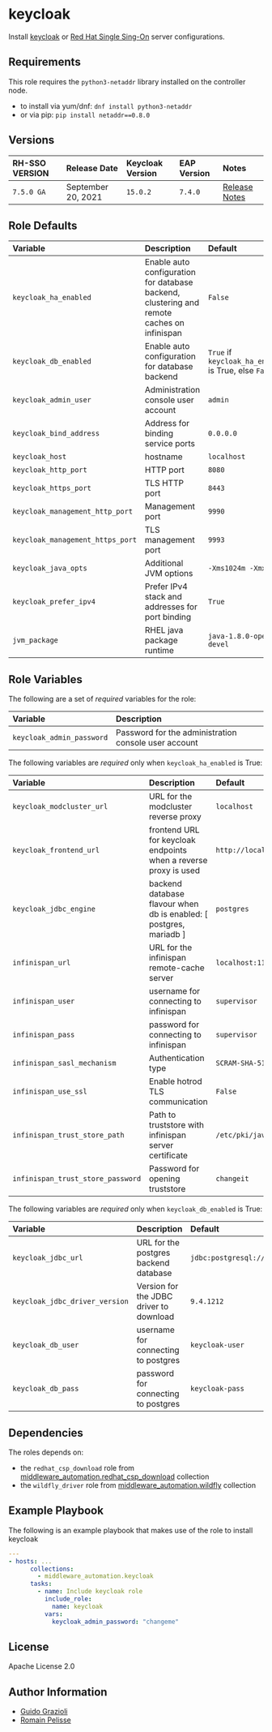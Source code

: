 keycloak
========

Install [keycloak](https://keycloak.org/) or [Red Hat Single Sing-On](https://access.redhat.com/products/red-hat-single-sign-on) server configurations.


Requirements
------------

This role requires the `python3-netaddr` library installed on the controller node.

* to install via yum/dnf: `dnf install python3-netaddr`
* or via pip: `pip install netaddr==0.8.0`


Versions
--------

| RH-SSO VERSION | Release Date      | Keycloak Version | EAP Version | Notes           |
|:---------------|:------------------|:-----------------|:------------|:----------------|
|`7.5.0 GA`      |September 20, 2021 |`15.0.2`          | `7.4.0`     |[Release Notes](https://access.redhat.com/documentation/en-us/red_hat_single_sign-on/7.5/html/release_notes/index)|


Role Defaults
-------------

| Variable | Description | Default |
|:---------|:------------|:---------|
|`keycloak_ha_enabled`| Enable auto configuration for database backend, clustering and remote caches on infinispan | `False` |
|`keycloak_db_enabled`| Enable auto configuration for database backend | `True` if `keycloak_ha_enabled` is True, else `False` |
|`keycloak_admin_user`| Administration console user account | `admin` |
|`keycloak_bind_address`| Address for binding service ports | `0.0.0.0` |
|`keycloak_host`| hostname | `localhost` |
|`keycloak_http_port`| HTTP port | `8080` |
|`keycloak_https_port`| TLS HTTP port | `8443` |
|`keycloak_management_http_port`| Management port | `9990` |
|`keycloak_management_https_port`| TLS management port | `9993` |
|`keycloak_java_opts`| Additional JVM options | `-Xms1024m -Xmx2048m` |
|`keycloak_prefer_ipv4`| Prefer IPv4 stack and addresses for port binding | `True` |
|`jvm_package`| RHEL java package runtime | `java-1.8.0-openjdk-devel` |


Role Variables
--------------

The following are a set of _required_ variables for the role:

| Variable | Description |
|:---------|:------------|
|`keycloak_admin_password`| Password for the administration console user account |


The following variables are _required_ only when `keycloak_ha_enabled` is True:

| Variable | Description | Default |
|:---------|:------------|:---------|
|`keycloak_modcluster_url` | URL for the modcluster reverse proxy | `localhost` |
|`keycloak_frontend_url` | frontend URL for keycloak endpoints when a reverse proxy is used | `http://localhost` |
|`keycloak_jdbc_engine` | backend database flavour when db is enabled: [ postgres, mariadb ] | `postgres` |
|`infinispan_url` | URL for the infinispan remote-cache server | `localhost:11122` |
|`infinispan_user` | username for connecting to infinispan | `supervisor` |
|`infinispan_pass` | password for connecting to infinispan | `supervisor` |
|`infinispan_sasl_mechanism`| Authentication type | `SCRAM-SHA-512` |
|`infinispan_use_ssl`| Enable hotrod TLS communication | `False` |
|`infinispan_trust_store_path`| Path to truststore with infinispan server certificate | `/etc/pki/java/cacerts` |
|`infinispan_trust_store_password`| Password for opening truststore | `changeit` |


The following variables are _required_ only when `keycloak_db_enabled` is True:

| Variable | Description | Default |
|:---------|:------------|:---------|
|`keycloak_jdbc_url` | URL for the postgres backend database | `jdbc:postgresql://localhost:5432/keycloak` |
|`keycloak_jdbc_driver_version`| Version for the JDBC driver to download | `9.4.1212` |
|`keycloak_db_user` | username for connecting to postgres | `keycloak-user` |
|`keycloak_db_pass` | password for connecting to postgres | `keycloak-pass` |


Dependencies
------------

The roles depends on:

* the `redhat_csp_download` role from [middleware_automation.redhat_csp_download](https://github.com/ansible-middleware/redhat-csp-download) collection
* the `wildfly_driver` role from [middleware_automation.wildfly](https://github.com/ansible-middleware/wildfly) collection


Example Playbook
----------------

The following is an example playbook that makes use of the role to install keycloak

```yaml
---
- hosts: ...
      collections:
        - middleware_automation.keycloak
      tasks:
        - name: Include keycloak role
          include_role:
            name: keycloak
          vars:
            keycloak_admin_password: "changeme"
```

License
-------

Apache License 2.0


Author Information
------------------

* [Guido Grazioli](https://github.com/guidograzioli)
* [Romain Pelisse](https://github.com/rpelisse)
